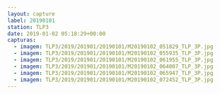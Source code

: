 ```yaml
---
layout: capture
label: 20190101
station: TLP3
date: 2019-01-02 05:18:29+00:00
capturas:
  - imagem: TLP3/2019/201901/20190101/M20190102_051829_TLP_3P.jpg
  - imagem: TLP3/2019/201901/20190101/M20190102_055935_TLP_3P.jpg
  - imagem: TLP3/2019/201901/20190101/M20190102_061955_TLP_3P.jpg
  - imagem: TLP3/2019/201901/20190101/M20190102_064007_TLP_3P.jpg
  - imagem: TLP3/2019/201901/20190101/M20190102_065947_TLP_3P.jpg
  - imagem: TLP3/2019/201901/20190101/M20190102_072452_TLP_3P.jpg
---
```


